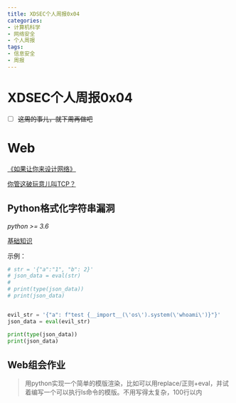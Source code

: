 ```yaml
---
title: XDSEC个人周报0x04
categories: 
- 计算机科学
- 网络安全
- 个人周报
tags: 
- 信息安全
- 周报
---
```


# XDSEC个人周报0x04


- [ ] ~~这周的事儿，就下周再做吧~~

<!--more-->

# Web

[《如果让你来设计网络》](http://mp.weixin.qq.com/s?__biz=Mzk0MjE3NDE0Ng==&mid=2247489907&idx=1&sn=a296cb42467cab6f0a7847be32f52dae&chksm=c2c663def5b1eac84b664c8c1cadf1c8ec23ea2e57e48e04add9b833c841256fc9449b62c0ec&scene=21#wechat_redirect)

[你管这破玩意儿叫TCP？](https://mp.weixin.qq.com/s?__biz=Mzk0MjE3NDE0Ng==&mid=2247491962&idx=1&sn=aa4414483edaba487c080e91ad0efb93&chksm=c2c59bd7f5b212c12231394c585f3b063b0b2d5b05d6f05fddccdb4e856875e7ee1127bb30a7&mpshare=1&scene=23&srcid=0121ofhK0lA2TnwYQBHqXQt3&sharer_sharetime=1611197108861&sharer_shareid=e70d4a6034d20df60c0eb795b3edf7ad#rd)

## Python格式化字符串漏洞

*python >= 3.6*

[基础知识](https://www.cnblogs.com/traditional/archive/2004/01/13/9217594.html)

示例：

```python
# str = '{"a":"1", "b": 2}'
# json_data = eval(str)
#
# print(type(json_data))
# print(json_data)


evil_str = '{"a": f"test {__import__(\'os\').system(\'whoami\')}"}'
json_data = eval(evil_str)

print(type(json_data))
print(json_data)
```



## Web组会作业

> 用python实现一个简单的模版渲染，比如可以用replace/正则+eval，并试着编写一个可以执行ls命令的模版。不用写得太复杂，100行以内

